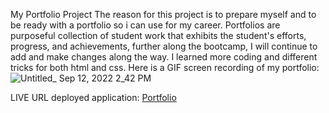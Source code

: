 My Portfolio Project
The reason for this project is to prepare myself and to be ready with a portfolio so i can use for my career. 
Portfolios are purposeful collection of student work that exhibits the student's efforts, progress, and achievements, 
further along the bootcamp, I will continue to add and make changes along the way.
I learned more coding and different tricks for both html and css. 
Here is a GIF screen recording of my portfolio:
![Untitled_ Sep 12, 2022 2_42 PM](https://user-images.githubusercontent.com/111783227/189764595-3dce0632-936b-428f-87ec-a3faede461eb.gif)

LIVE URL deployed application:
[Portfolio](https://scorpio1028.github.io/MyPortfolio/) 
